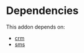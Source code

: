 # Dependencies

This addon depends on:

- [crm](../../odoo-bringout-oca-ocb-crm)
- [sms](../../odoo-bringout-oca-ocb-sms)
